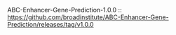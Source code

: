 ABC-Enhancer-Gene-Prediction-1.0.0 :: https://github.com/broadinstitute/ABC-Enhancer-Gene-Prediction/releases/tag/v1.0.0

